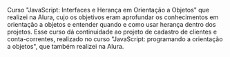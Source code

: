 Curso "JavaScript: Interfaces e Herança em Orientação a Objetos" que realizei na Alura, cujo os objetivos eram aprofundar os conhecimentos em orientação a objetos e entender quando e como usar herança dentro dos projetos. Esse curso dá continuidade ao projeto de cadastro de clientes e conta-correntes, realizado no curso "JavaScript: programando a orientação a objetos", que também realizei na Alura.
